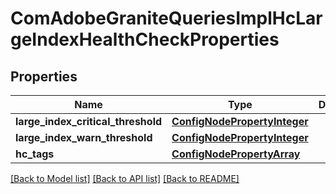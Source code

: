 # ComAdobeGraniteQueriesImplHcLargeIndexHealthCheckProperties

## Properties
Name | Type | Description | Notes
------------ | ------------- | ------------- | -------------
**large_index_critical_threshold** | [**ConfigNodePropertyInteger**](ConfigNodePropertyInteger.md) |  | [optional] 
**large_index_warn_threshold** | [**ConfigNodePropertyInteger**](ConfigNodePropertyInteger.md) |  | [optional] 
**hc_tags** | [**ConfigNodePropertyArray**](ConfigNodePropertyArray.md) |  | [optional] 

[[Back to Model list]](../README.md#documentation-for-models) [[Back to API list]](../README.md#documentation-for-api-endpoints) [[Back to README]](../README.md)



